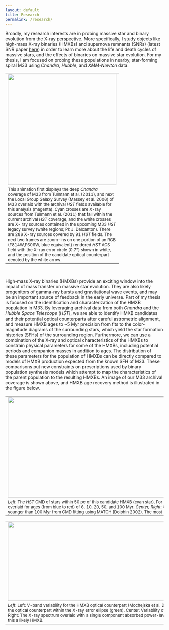 ```yaml
---
layout: default
title: Research
permalink: /research/
---
```



Broadly, my research interests are in probing massive star and binary evolution from the X-ray perspective. More specifically, I study objects like high-mass X-ray binaries (HMXBs) and supernova remnants (SNRs) (latest SNR paper [here](../docs/SNRpaper.pdf)) in order to learn more about the life and death cycles of massive stars, and the effects of binaries on massive star evolution. For my thesis, I am focused on probing these populations in nearby, star-forming spiral M33 using *Chandra*, *Hubble*, and *XMM-Newton* data.

<table class="image" align="center">
<tr><td><img src="../images/m33coverage.gif" height="352px" width="345px"></td></tr>
<tr><td class="caption" style="width: 345px"><font size="2">This animation first displays the deep <i>Chandra</i> coverage of M33 from Tullmann et al. (2011), and next the Local Group Galaxy Survey (Massey et al. 2006) of M33 overlaid with the archival <i>HST</i> fields available for this analysis (magenta). Cyan crosses are X-ray sources from Tullmann et al. (2011) that fall within the current archival <i>HST</i> coverage, and the white crosses are X- ray sources contained in the upcoming M33 <i>HST</i> legacy survey (white regions; PI: J. Dalcanton). There are 286 X-ray sources covered by 91 <i>HST</i> fields. The next two frames are zoom-ins on one portion of an RGB (F814W,F606W, blue equivalent) rendered <i>HST</i> ACS field with the X-ray error circle (0.7") shown in white, and the position of the candidate optical counterpart denoted by the white arrow.</font></td></tr>
</table><br>


High-mass X-ray binaries (HMXBs) provide an exciting window into the impact of mass transfer on massive star evolution. They are also likely progenitors of gamma-ray bursts and gravitational wave events, and may be an important source of feedback in the early universe. Part of my thesis is focused on the identification and characterization of the HMXB population in M33. By leveraging archival data from both *Chandra* and the *Hubble Space Telescope (HST)*, we are able to identify HMXB candidates and their potential optical counterparts after careful astrometric alignment, and measure HMXB ages to ~5 Myr precision from fits to the color-magnitude diagrams of the surrounding stars, which yield the star formation histories (SFHs) of the surrounding region. Furthermore, we can use a combination of the X-ray and optical characteristics of the HMXBs to constrain physical parameters for some of the HMXBs, including potential periods and companion masses in addition to ages. The distribution of these parameters for the population of HMXBs can be directly compared to models of HMXB production expected from the known SFH of M33. These comparisons put new constraints on prescriptions used by binary population synthesis models which attempt to map the characteristics of the parent population to the resulting HMXBs. An image of our M33 archival coverage is shown above, and HMXB age recovery method is illustrated in the figure below.<br>

<table class="image" align="center">
<tr><td><img src="../images/hmxb272_ex.png" height="320px" width="800px"></td></tr>
<tr><td class="caption" style="width: 345px"><font size="2"><i>Left</i>: The <i>HST</i> CMD of stars within 50 pc of this candidate HMXB (cyan star). For reference isochrones from the Padova group are overlaid for ages (from blue to red) of 6, 10, 20, 50, and 100 Myr. <i>Center, Right</i>: Cumulative star formation history for stars younger than 100 Myr from CMD fitting using MATCH (Dolphin 2002). The most likely age for this HMXB candidate is < 20 Myr.</font></td></tr>


<table class="image" align="center">
<tr><td><img src="../images/hmxb_threepanel_ex.png" height="251px" width="800px"></td></tr>
<tr><td class="caption" style="width: 345px"><font size="2"><i>Left</i>: Left: V-band variability for the HMXB optical counterpart (Mochejska et al. 2001), with inset showing the F439 HST image of the optical counterpart within the X-ray error ellipse (green). Center: Variability of the HMXB with Poisson errors in shaded grey. Right: The X-ray spectrum overlaid with a single component absorbed power-law model. The hardness of the spectrum makes this a likely HMXB.</font></td></tr>
